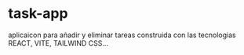 # task-app
aplicaicon para añadir y eliminar tareas construida con las tecnologias REACT, VITE, TAILWIND CSS...
